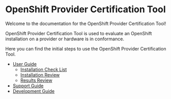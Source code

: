 # OpenShift Provider Certification Tool

Welcome to the documentation for the OpenShift Provider Certification Tool!

OpenShift Provider Certification Tool is used to evaluate an OpenShift installation on a provider or hardware is in conformance.

Here you can find the initial steps to use the OpenShift Provider Certification Tool.

- [User Guide](./user.md)
    - [Installation Check List](./user-installation-checklist.md)
    - [Installation Review](./user-installation-review.md)
    - [Results Review](./user-results-review.md)
- [Support Guide](./support-guide.md)
- [Development Guide](./dev.md)
